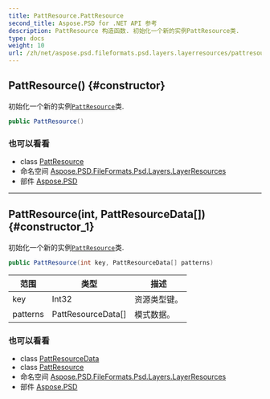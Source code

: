 ```yaml
---
title: PattResource.PattResource
second_title: Aspose.PSD for .NET API 参考
description: PattResource 构造函数. 初始化一个新的实例PattResource类.
type: docs
weight: 10
url: /zh/net/aspose.psd.fileformats.psd.layers.layerresources/pattresource/pattresource/
---
```

## PattResource() {#constructor}

初始化一个新的实例[`PattResource`](../)类.

```csharp
public PattResource()
```

### 也可以看看

* class [PattResource](../)
* 命名空间 [Aspose.PSD.FileFormats.Psd.Layers.LayerResources](../../pattresource/)
* 部件 [Aspose.PSD](../../../)

---

## PattResource(int, PattResourceData[]) {#constructor_1}

初始化一个新的实例[`PattResource`](../)类.

```csharp
public PattResource(int key, PattResourceData[] patterns)
```

| 范围 | 类型 | 描述 |
| --- | --- | --- |
| key | Int32 | 资源类型键。 |
| patterns | PattResourceData[] | 模式数据。 |

### 也可以看看

* class [PattResourceData](../../pattresourcedata/)
* class [PattResource](../)
* 命名空间 [Aspose.PSD.FileFormats.Psd.Layers.LayerResources](../../pattresource/)
* 部件 [Aspose.PSD](../../../)


